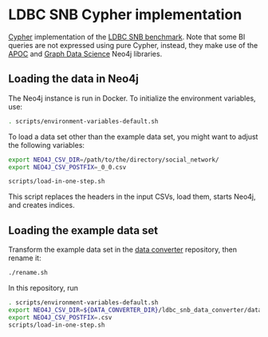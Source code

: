 # LDBC SNB Cypher implementation

[Cypher](http://www.opencypher.org/) implementation of the [LDBC SNB benchmark](https://github.com/ldbc/ldbc_snb_docs).
Note that some BI queries are not expressed using pure Cypher, instead, they make use of the [APOC](https://neo4j.com/labs/) and [Graph Data Science](https://neo4j.com/product/graph-data-science-library/) Neo4j libraries.

## Loading the data in Neo4j

The Neo4j instance is run in Docker. To initialize the environment variables, use:

```bash
. scripts/environment-variables-default.sh
```

To load a data set other than the example data set, you might want to adjust the following variables:

```bash
export NEO4J_CSV_DIR=/path/to/the/directory/social_network/
export NEO4J_CSV_POSTFIX=_0_0.csv
```

```bash
scripts/load-in-one-step.sh
```

This script replaces the headers in the input CSVs, load them, starts Neo4j, and creates indices.

## Loading the example data set

Transform the example data set in the [data converter](https://github.com/ldbc/ldbc_snb_data_converter) repository, then rename it:

```bash
./rename.sh
```

In this repository, run
```bash
. scripts/environment-variables-default.sh
export NEO4J_CSV_DIR=${DATA_CONVERTER_DIR}/ldbc_snb_data_converter/data/csv-composite-projected-fk-legacy-filenames
export NEO4J_CSV_POSTFIX=.csv
scripts/load-in-one-step.sh
```
